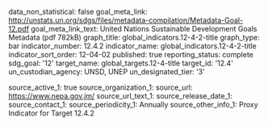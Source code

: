 data_non_statistical: false
goal_meta_link: http://unstats.un.org/sdgs/files/metadata-compilation/Metadata-Goal-12.pdf
goal_meta_link_text: United Nations Sustainable Development Goals Metadata (pdf 782kB)
graph_title: global_indicators.12-4-2-title
graph_type: bar
indicator_number: 12.4.2
indicator_name: global_indicators.12-4-2-title
indicator_sort_order: 12-04-02
published: true
reporting_status: complete
sdg_goal: '12'
target_name: global_targets.12-4-title
target_id: '12.4'
un_custodian_agency: UNSD, UNEP
un_designated_tier: '3'

source_active_1: true
source_organization_1: 
source_url: https://www.nepa.gov.jm/
source_url_text_1: 
source_release_date_1: 
source_contact_1: 
source_periodicity_1: Annually
source_other_info_1: Proxy Indicator for Target 12.4.2